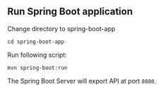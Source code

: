 ## Run Spring Boot application

Change directory to spring-boot-app

```
cd spring-boot-app
```

Run following script:

```
mvn spring-boot:run
```

The Spring Boot Server will export API at port `8080`.
